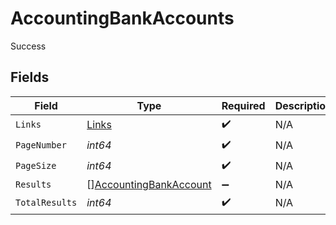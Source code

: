 # AccountingBankAccounts

Success


## Fields

| Field                                                                   | Type                                                                    | Required                                                                | Description                                                             |
| ----------------------------------------------------------------------- | ----------------------------------------------------------------------- | ----------------------------------------------------------------------- | ----------------------------------------------------------------------- |
| `Links`                                                                 | [Links](../../models/shared/links.md)                                   | :heavy_check_mark:                                                      | N/A                                                                     |
| `PageNumber`                                                            | *int64*                                                                 | :heavy_check_mark:                                                      | N/A                                                                     |
| `PageSize`                                                              | *int64*                                                                 | :heavy_check_mark:                                                      | N/A                                                                     |
| `Results`                                                               | [][AccountingBankAccount](../../models/shared/accountingbankaccount.md) | :heavy_minus_sign:                                                      | N/A                                                                     |
| `TotalResults`                                                          | *int64*                                                                 | :heavy_check_mark:                                                      | N/A                                                                     |